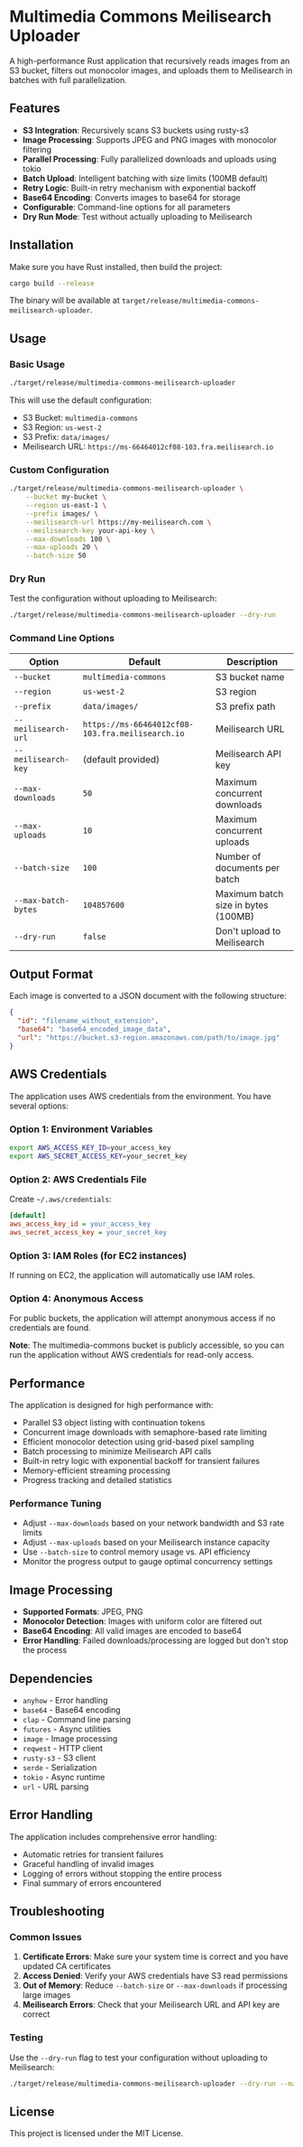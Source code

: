 # Multimedia Commons Meilisearch Uploader

A high-performance Rust application that recursively reads images from an S3 bucket, filters out monocolor images, and uploads them to Meilisearch in batches with full parallelization.

## Features

- **S3 Integration**: Recursively scans S3 buckets using rusty-s3
- **Image Processing**: Supports JPEG and PNG images with monocolor filtering
- **Parallel Processing**: Fully parallelized downloads and uploads using tokio
- **Batch Upload**: Intelligent batching with size limits (100MB default)
- **Retry Logic**: Built-in retry mechanism with exponential backoff
- **Base64 Encoding**: Converts images to base64 for storage
- **Configurable**: Command-line options for all parameters
- **Dry Run Mode**: Test without actually uploading to Meilisearch

## Installation

Make sure you have Rust installed, then build the project:

```bash
cargo build --release
```

The binary will be available at `target/release/multimedia-commons-meilisearch-uploader`.

## Usage

### Basic Usage

```bash
./target/release/multimedia-commons-meilisearch-uploader
```

This will use the default configuration:
- S3 Bucket: `multimedia-commons`
- S3 Region: `us-west-2`
- S3 Prefix: `data/images/`
- Meilisearch URL: `https://ms-66464012cf08-103.fra.meilisearch.io`

### Custom Configuration

```bash
./target/release/multimedia-commons-meilisearch-uploader \
    --bucket my-bucket \
    --region us-east-1 \
    --prefix images/ \
    --meilisearch-url https://my-meilisearch.com \
    --meilisearch-key your-api-key \
    --max-downloads 100 \
    --max-uploads 20 \
    --batch-size 50
```

### Dry Run

Test the configuration without uploading to Meilisearch:

```bash
./target/release/multimedia-commons-meilisearch-uploader --dry-run
```

### Command Line Options

| Option | Default | Description |
|--------|---------|-------------|
| `--bucket` | `multimedia-commons` | S3 bucket name |
| `--region` | `us-west-2` | S3 region |
| `--prefix` | `data/images/` | S3 prefix path |
| `--meilisearch-url` | `https://ms-66464012cf08-103.fra.meilisearch.io` | Meilisearch URL |
| `--meilisearch-key` | (default provided) | Meilisearch API key |
| `--max-downloads` | `50` | Maximum concurrent downloads |
| `--max-uploads` | `10` | Maximum concurrent uploads |
| `--batch-size` | `100` | Number of documents per batch |
| `--max-batch-bytes` | `104857600` | Maximum batch size in bytes (100MB) |
| `--dry-run` | `false` | Don't upload to Meilisearch |

## Output Format

Each image is converted to a JSON document with the following structure:

```json
{
  "id": "filename_without_extension",
  "base64": "base64_encoded_image_data",
  "url": "https://bucket.s3-region.amazonaws.com/path/to/image.jpg"
}
```

## AWS Credentials

The application uses AWS credentials from the environment. You have several options:

### Option 1: Environment Variables
```bash
export AWS_ACCESS_KEY_ID=your_access_key
export AWS_SECRET_ACCESS_KEY=your_secret_key
```

### Option 2: AWS Credentials File
Create `~/.aws/credentials`:
```ini
[default]
aws_access_key_id = your_access_key
aws_secret_access_key = your_secret_key
```

### Option 3: IAM Roles (for EC2 instances)
If running on EC2, the application will automatically use IAM roles.

### Option 4: Anonymous Access
For public buckets, the application will attempt anonymous access if no credentials are found.

**Note**: The multimedia-commons bucket is publicly accessible, so you can run the application without AWS credentials for read-only access.

## Performance

The application is designed for high performance with:

- Parallel S3 object listing with continuation tokens
- Concurrent image downloads with semaphore-based rate limiting
- Efficient monocolor detection using grid-based pixel sampling
- Batch processing to minimize Meilisearch API calls
- Built-in retry logic with exponential backoff for transient failures
- Memory-efficient streaming processing
- Progress tracking and detailed statistics

### Performance Tuning

- Adjust `--max-downloads` based on your network bandwidth and S3 rate limits
- Adjust `--max-uploads` based on your Meilisearch instance capacity
- Use `--batch-size` to control memory usage vs. API efficiency
- Monitor the progress output to gauge optimal concurrency settings

## Image Processing

- **Supported Formats**: JPEG, PNG
- **Monocolor Detection**: Images with uniform color are filtered out
- **Base64 Encoding**: All valid images are encoded to base64
- **Error Handling**: Failed downloads/processing are logged but don't stop the process

## Dependencies

- `anyhow` - Error handling
- `base64` - Base64 encoding
- `clap` - Command line parsing
- `futures` - Async utilities
- `image` - Image processing
- `reqwest` - HTTP client
- `rusty-s3` - S3 client
- `serde` - Serialization
- `tokio` - Async runtime
- `url` - URL parsing

## Error Handling

The application includes comprehensive error handling:

- Automatic retries for transient failures
- Graceful handling of invalid images
- Logging of errors without stopping the entire process
- Final summary of errors encountered

## Troubleshooting

### Common Issues

1. **Certificate Errors**: Make sure your system time is correct and you have updated CA certificates
2. **Access Denied**: Verify your AWS credentials have S3 read permissions
3. **Out of Memory**: Reduce `--batch-size` or `--max-downloads` if processing large images
4. **Meilisearch Errors**: Check that your Meilisearch URL and API key are correct

### Testing

Use the `--dry-run` flag to test your configuration without uploading to Meilisearch:

```bash
./target/release/multimedia-commons-meilisearch-uploader --dry-run --max-downloads 5
```

## License

This project is licensed under the MIT License.